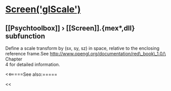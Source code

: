 # [Screen('glScale')](Screen-glScale) 
## [[Psychtoolbox]] &#8250; [[Screen]].{mex*,dll} subfunction


Define a scale transform by (sx, sy, sz) in space, relative to the enclosing  
reference frame.See <http://www.opengl.org/documentation/red\_book\_1.0/\> Chapter  
4 for detailed information.  


<<=====See also:=====

<<